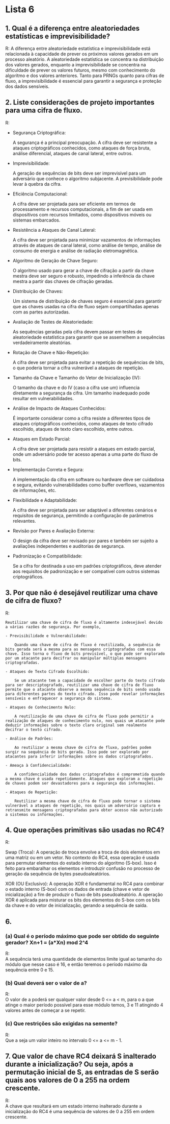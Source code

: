# Lista 6

## 1. Qual é a diferença entre aleatoriedades estatísticas e imprevisibilidade?

  R: 
    A diferença entre aleatoriedade estatística e imprevisibilidade está relacionada à capacidade de prever os próximos valores gerados em um processo aleatório. A aleatoriedade estatística se concentra na distribuição dos valores gerados, enquanto a imprevisibilidade se concentra na dificuldade de prever os valores futuros, mesmo com conhecimento do algoritmo e dos valores anteriores. Tanto para PRNGs quanto para cifras de fluxo, a imprevisibilidade é essencial para garantir a segurança e proteção dos dados sensíveis.

## 2. Liste considerações de projeto importantes para uma cifra de fluxo.

  R:

   - Segurança Criptográfica:
        
      A segurança é a principal preocupação. A cifra deve ser resistente a ataques criptográficos conhecidos, como ataques de força bruta, análise diferencial, ataques de canal lateral, entre outros.
        
   - Imprevisibilidade:

      A geração de sequências de bits deve ser imprevisível para um adversário que conhece o algoritmo subjacente. A previsibilidade pode levar à quebra da cifra.
        
   - Eficiência Computacional:
    
      A cifra deve ser projetada para ser eficiente em termos de processamento e recursos computacionais, a fim de ser usada em dispositivos com recursos limitados, como dispositivos móveis ou sistemas embarcados.

  - Resistência a Ataques de Canal Lateral:

      A cifra deve ser projetada para minimizar vazamentos de informações através de ataques de canal lateral, como análise de tempo, análise de consumo de energia e análise de radiação eletromagnética.

  - Algoritmo de Geração de Chave Seguro:

      O algoritmo usado para gerar a chave de cifração a partir da chave mestra deve ser seguro e robusto, impedindo a inferência da chave mestra a partir das chaves de cifração geradas.

  - Distribuição de Chaves:

      Um sistema de distribuição de chaves seguro é essencial para garantir que as chaves usadas na cifra de fluxo sejam compartilhadas apenas com as partes autorizadas.

  - Avaliação de Testes de Aleatoriedade:

      As sequências geradas pela cifra devem passar em testes de aleatoriedade estatística para garantir que se assemelhem a sequências verdadeiramente aleatórias.

  - Rotação de Chave e Não-Repetição:

      A cifra deve ser projetada para evitar a repetição de sequências de bits, o que poderia tornar a cifra vulnerável a ataques de repetição.

  - Tamanho da Chave e Tamanho do Vetor de Inicialização (IV):

      O tamanho da chave e do IV (caso a cifra use um) influencia diretamente a segurança da cifra. Um tamanho inadequado pode resultar em vulnerabilidades.

  - Análise de Impacto de Ataques Conhecidos:

      É importante considerar como a cifra resiste a diferentes tipos de ataques criptográficos conhecidos, como ataques de texto cifrado escolhido, ataques de texto claro escolhido, entre outros.

  - Ataques em Estado Parcial:

      A cifra deve ser projetada para resistir a ataques em estado parcial, onde um adversário pode ter acesso apenas a uma parte do fluxo de bits.

  - Implementação Correta e Segura:

      A implementação da cifra em software ou hardware deve ser cuidadosa e segura, evitando vulnerabilidades como buffer overflows, vazamentos de informações, etc.

  - Flexibilidade e Adaptabilidade:

      A cifra deve ser projetada para ser adaptável a diferentes cenários e requisitos de segurança, permitindo a configuração de parâmetros relevantes.

  - Revisão por Pares e Avaliação Externa:

      O design da cifra deve ser revisado por pares e também ser sujeito a avaliações independentes e auditorias de segurança.

  - Padronização e Compatibilidade:

      Se a cifra for destinada a uso em padrões criptográficos, deve atender aos requisitos de padronização e ser compatível com outros sistemas criptográficos.

## 3. Por que não é desejável reutilizar uma chave de cifra de fluxo?

  R:
    
    Reutilizar uma chave de cifra de fluxo é altamente indesejável devido a várias razões de segurança. Por exemplo,

    - Previsibilidade e Vulnerabilidade:
        
        Quando uma chave de cifra de fluxo é reutilizada, a sequência de bits gerada será a mesma para as mensagens criptografadas com essa chave. Isso torna o fluxo de bits previsível, o que pode ser explorado por um atacante para decifrar ou manipular múltiplas mensagens criptografadas.

    - Ataques de Texto Cifrado Escolhido:

        Se um atacante tem a capacidade de escolher parte do texto cifrado para ser descriptografado, reutilizar uma chave de cifra de fluxo permite que o atacante observe a mesma sequência de bits sendo usada para diferentes partes do texto cifrado. Isso pode revelar informações sensíveis e enfraquecer a segurança do sistema.

    - Ataques de Conhecimento Nulo:
    
        A reutilização de uma chave de cifra de fluxo pode permitir a realização de ataques de conhecimento nulo, nos quais um atacante pode deduzir informações sobre o texto claro original sem realmente decifrar o texto cifrado.

    - Análise de Padrões:

        Ao reutilizar a mesma chave de cifra de fluxo, padrões podem surgir na sequência de bits gerada. Isso pode ser explorado por atacantes para inferir informações sobre os dados criptografados.

    - Ameaça à Confidencialidade:

        A confidencialidade dos dados criptografados é comprometida quando a mesma chave é usada repetidamente. Ataques que exploram a repetição de chaves podem ser devastadores para a segurança das informações.

    - Ataques de Repetição:

        Reutilizar a mesma chave de cifra de fluxo pode tornar o sistema vulnerável a ataques de repetição, nos quais um adversário captura e retransmite mensagens criptografadas para obter acesso não autorizado a sistemas ou informações.

## 4. Que operações primitivas são usadas no RC4?

  R:

  Swap (Troca):
    A operação de troca envolve a troca de dois elementos em uma matriz ou em um vetor. No contexto do RC4, essa operação é usada para permutar elementos do estado interno do algoritmo (S-box). Isso é feito para embaralhar os elementos e introduzir confusão no processo de geração da sequência de bytes pseudoaleatórios.

  XOR (OU Exclusivo):
    A operação XOR é fundamental no RC4 para combinar o estado interno (S-box) com os dados de entrada (chave e vetor de inicialização) a fim de produzir o fluxo de bits pseudoaleatório. A operação XOR é aplicada para misturar os bits dos elementos do S-box com os bits da chave e do vetor de inicialização, gerando a sequência de saída.

## 6. 

### (a) Qual é o período máximo que pode ser obtido do seguinte gerador? Xn+1 = (a*Xn) mod 2^4

R:  
  A sequência terá uma quantidade de elementos limite igual ao tamanho do módulo que nesse caso é 16, e então teremos o período máximo da sequência entre 0 e 15.

### (b) Qual deverá ser o valor de a?

R:  
  O valor de a poderá ser qualquer valor desde 0 <= a < m, para o a que atinge o maior período possível para esse módulo temos, 3 e 11 atingindo 4 valores antes de começar a se repetir.

### (c) Que restrições são exigidas na semente?

R:  
  Que a seja um valor inteiro no intervalo 0 <= a <= m - 1.

## 7. Que valor de chave RC4 deixará S inalterado durante a inicialização? Ou seja, após a permutação inicial de S, as entradas de S serão quais aos valores de 0 a 255 na ordem crescente.

R:  
  A chave que resultará em um estado interno inalterado durante a inicialização do RC4 é uma sequência de valores de 0 a 255 em ordem crescente.